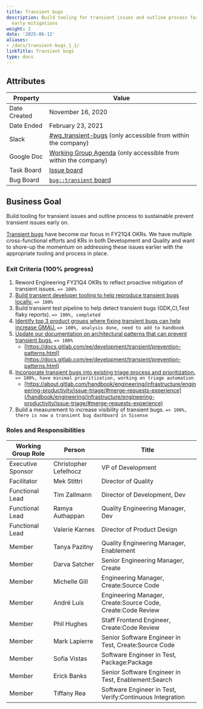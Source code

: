 ```yaml
---
title: Transient bugs
description: Build tooling for transient issues and outline process for sustainable
  early mitigations
weight: 2
date: '2025-06-12'
aliases:
- /docs/transient-bugs_1_1/
linkTitle: Transient bugs
type: docs
---
```


## Attributes

| Property        | Value           |
|-----------------|-----------------|
| Date Created    | November 16, 2020 |
| Date Ended      | February 23, 2021 |
| Slack           | [#wg_transient-bugs](https://gitlab.slack.com/archives/C01EUKUM5DK) (only accessible from within the company) |
| Google Doc      | [Working Group Agenda](https://docs.google.com/document/d/14rB6o7udwgWitV9lB7S3fzjHBaaqrG_23WVz89mHqGo/edit#heading=h.gp5w1bjoz2ug) (only accessible from within the company) |
| Task Board      | [Issue board](https://gitlab.com/groups/gitlab-org/-/boards/2190215) |
| Bug Board       | [`bug::transient` board](https://gitlab.com/groups/gitlab-org/-/boards/2206756) |

## Business Goal

Build tooling for transient issues and outline process to sustainable prevent transient issues early on.

[Transient bugs](/handbook/engineering/infrastructure/engineering-productivity/issue-triage/index.html#transient-bugs) have become our focus in FY21Q4 OKRs. We have multiple cross-functional efforts and KRs in both Development and Quality and want to shore-up the momentum on addressing these issues earlier with the appropriate tooling and process in place.

### Exit Criteria (100% progress)

1. Reword Engineering FY21Q4 OKRs to reflect proactive mitigation of transient issues. `=> 100%`
1. [Build transient developer tooling to help reproduce transient bugs locally.](https://gitlab.com/gitlab-org/quality/team-tasks/-/issues/759) `=> 100%`
1. Build transient test pipeline to help detect transient bugs (GDK,CI,Test flaky reports). `=> 100%, completed`
1. [Identify top 3 product groups where fixing transient bugs can help increase GMAU.](https://gitlab.com/gitlab-org/frontend/general/-/issues/40) `=> 100%, analysis done, need to add to handbook`
1. [Update our documentation on architectural patterns that can prevent transient bugs.](https://gitlab.com/gitlab-org/gitlab/-/issues/293858) `=> 100%`
   - [https://docs.gitlab.com/ee/development/transient/prevention-patterns.html](https://docs.gitlab.com/ee/development/transient/prevention-patterns.html)
1. [Incorporate transient bugs into existing triage process and prioritization.](https://gitlab.com/gitlab-org/quality/team-tasks/-/issues/760) `=> 100%, have minimal prioritization, working on triage automation`
   - [https://about.gitlab.com/handbook/engineering/infrastructure/engineering-productivity/issue-triage/#merge-requests-experience](/handbook/engineering/infrastructure/engineering-productivity/issue-triage/#merge-requests-experience)
1. Build a measurement to increase visibility of transient bugs. `=> 100%, there is now a transient bug dashboard in Sisense`

### Roles and Responsibilities

| Working Group Role    | Person                | Title                          |
|-----------------------|-----------------------|--------------------------------|
| Executive Sponsor     | Christopher Lefelhocz | VP of Development              |
| Facilitator           | Mek Stittri           | Director of Quality            |
| Functional Lead       | Tim Zallmann          | Director of Development, Dev     |
| Functional Lead       | Ramya Authappan       | Quality Engineering Manager, Dev |
| Functional Lead       | Valerie Karnes        | Director of Product Design |
| Member                | Tanya Pazitny         | Quality Engineering Manager, Enablement |
| Member                | Darva Satcher         | Senior Engineering Manager, Create |
| Member                | Michelle Gill         | Engineering Manager, Create:Source Code |
| Member                | André Luís            | Engineering Manager, Create:Source Code,  Create:Code Review |
| Member                | Phil Hughes           | Staff Frontend Engineer, Create:Code Review |
| Member                | Mark Lapierre         | Senior Software Engineer in Test, Create:Source Code |
| Member                | Sofia Vistas          | Software Engineer in Test, Package:Package  |
| Member                | Erick Banks           | Senior Software Engineer in Test, Enablement:Search |
| Member                | Tiffany Rea           | Software Engineer in Test, Verify:Continuous Integration       |
